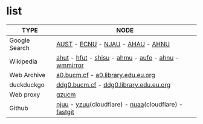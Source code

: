 # list
| TYPE | NODE |
| ------- | ---- |
| Google Search | [AUST](https://search.aust.cf) - [ECNU](https://search.ecnu.cf) - [NJAU](https://search.njau.cf) - [AHAU](https://search.ahau.cf) - [AHNU](https://search.ahnu.cf) |
| Wikipedia | [ahut](https://www.wikipedia.ahut.cf) - [hfut](https://www.wikipedia.hfut.cf) - [shisu](https://www.wikipedia.shisu.cf) - [ahmu](https://www.wikipedia.ahmu.cf) - [aufe](https://www.wikipedia.aufe.cf) - [ahnu](https://www.wikipedia.ahnu.cf) - [wmmirror](https://zh.wikipedia.wmmirror.org/wiki) |
| Web Archive | [a0.bucm.cf](https://a0.bucm.cf) - [a0.library.edu.eu.org](https://a0.library.edu.eu.org) |
| duckduckgo | [ddg0.bucm.cf](https://ddg0.bucm.cf) - [ddg0.library.edu.eu.org](https://ddg0.library.edu.eu.org)  |
| Web proxy | [gzucm](https://s0y8mjj8sr4ogndc.gzucm.cf/UfzZQucUqnENuZln.php) |
| Github | [njuu](https://hub.njuu.cf) - [yzuu](https://hub.yzuu.cf)(cloudflare) - [nuaa](https://hub.nuaa.cf)(cloudflare) - [fastgit](https://hub.fastgit.xyz) |


